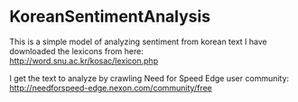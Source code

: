 # KoreanSentimentAnalysis
This is a simple model of analyzing sentiment from korean text
I have downloaded the lexicons from here: http://word.snu.ac.kr/kosac/lexicon.php

I get the text to analyze by crawling Need for Speed Edge user community:
http://needforspeed-edge.nexon.com/community/free
